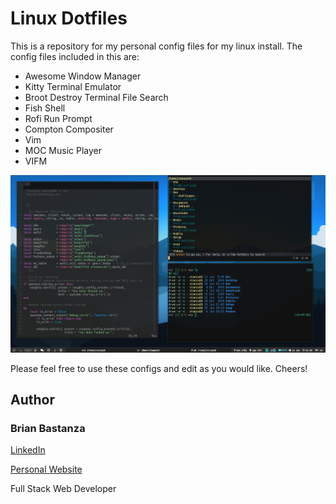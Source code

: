 # Linux Dotfiles

This is a repository for my personal config files for my linux install. The config files included in this are:

* Awesome Window Manager
* Kitty Terminal Emulator
* Broot Destroy Terminal File Search
* Fish Shell
* Rofi Run Prompt
* Compton Compositer
* Vim
* MOC Music Player
* VIFM

![screenshot](https://github.com/bbastanza/dotfiles/blob/main/.config/screenshot.png)

Please feel free to use these configs and edit as you would like. Cheers!

## Author

### Brian Bastanza

[LinkedIn](www.linkedin.com/in/bbastanza)

[Personal Website](http://www.brianbastanza.me)

Full Stack Web Developer
